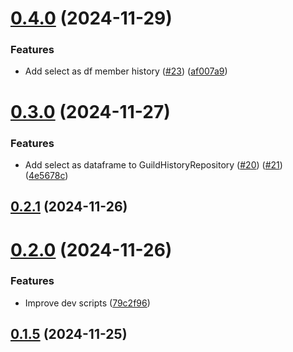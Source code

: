 # [0.4.0](https://github.com/FAZuH/python-faz-bot-core/compare/v0.3.0...v0.4.0) (2024-11-29)


### Features

* Add select as df member history ([#23](https://github.com/FAZuH/python-faz-bot-core/issues/23)) ([af007a9](https://github.com/FAZuH/python-faz-bot-core/commit/af007a9494aeea23a8ac81c97c0bd8e323ceeaaf))



# [0.3.0](https://github.com/FAZuH/python-faz-bot-core/compare/v0.2.1...v0.3.0) (2024-11-27)


### Features

* Add select as dataframe to GuildHistoryRepository ([#20](https://github.com/FAZuH/python-faz-bot-core/issues/20)) ([#21](https://github.com/FAZuH/python-faz-bot-core/issues/21)) ([4e5678c](https://github.com/FAZuH/python-faz-bot-core/commit/4e5678cb4ad5c4797bf8878e5d46ddcc2d58a71c))



## [0.2.1](https://github.com/FAZuH/python-faz-bot-core/compare/v0.2.0...v0.2.1) (2024-11-26)



# [0.2.0](https://github.com/FAZuH/python-faz-bot-core/compare/v0.1.5...v0.2.0) (2024-11-26)


### Features

* Improve dev scripts ([79c2f96](https://github.com/FAZuH/python-faz-bot-core/commit/79c2f9645c187c069125f2dc1dc48485a9d90019))



## [0.1.5](https://github.com/FAZuH/python-faz-bot-core/compare/v0.1.4...v0.1.5) (2024-11-25)



